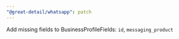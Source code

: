 ```yaml
---
"@great-detail/whatsapp": patch
---
```


Add missing fields to BusinessProfileFields: `id`, `messaging_product`
